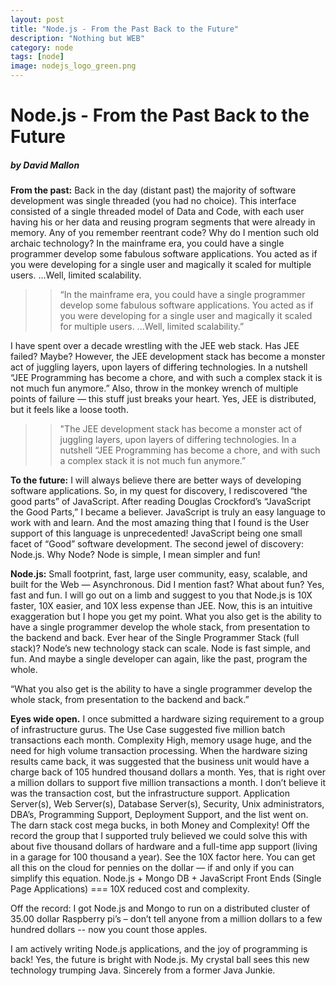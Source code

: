 ```yaml
---
layout: post
title: "Node.js - From the Past Back to the Future"
description: "Nothing but WEB"
category: node
tags: [node]
image: nodejs_logo_green.png
---
```

 
 # Node.js - From the Past Back to the Future
 ##### by David Mallon

**From the past:** Back in the day (distant past) the majority of software development was single threaded (you had no choice). This interface consisted of a single threaded model of Data and Code, with each user having his or her data and reusing program segments that were already in memory. Any of you remember reentrant code? Why do I mention such old archaic technology? In the mainframe era, you could have a single programmer develop some fabulous software applications.  You acted as if you were developing for a single user and magically it scaled for multiple users. ...Well, limited scalability.

>>“In the mainframe era, you could have a single programmer develop some fabulous software applications.  You acted as if you were developing for a single user and magically it scaled for multiple users. ...Well, limited scalability.”

I have spent over a decade wrestling with the JEE web stack. Has JEE failed? Maybe? However, the JEE development stack has become a monster act of juggling layers, upon layers of differing technologies.  In a nutshell “JEE Programming has become a chore, and with such a complex stack it is not much fun anymore.” Also,  throw in the monkey wrench of multiple points of failure — this stuff just breaks your heart. Yes, JEE is distributed, but it feels like a loose tooth.

>>"The JEE development stack has become a monster act of juggling layers, upon layers of differing technologies.  In a nutshell “JEE Programming has become a chore, and with such a complex stack it is not much fun anymore.”

**To the future:**  I will always believe there are better ways of developing software applications. So, in my quest for discovery, I rediscovered “the good parts” of JavaScript. After reading Douglas Crockford’s  “JavaScript the Good Parts,” I became a believer. JavaScript is truly an easy language to work with and learn. And the most amazing thing that I found is the User support of this language is unprecedented!  JavaScript being one small facet of “Good” software development. The second jewel of discovery: Node.js. Why Node? Node is simple, I mean simpler and fun!

**Node.js:** Small footprint, fast, large user community, easy, scalable, and built for the Web — Asynchronous. Did I mention fast? What about fun? Yes, fast and fun. I will go out on a limb and suggest to you that Node.js is 10X faster, 10X easier, and 10X less expense than JEE. Now, this is an intuitive exaggeration but I hope you get my point. What you also get is the ability to have a single programmer develop the whole stack, from presentation to the backend and back. Ever hear of the Single Programmer Stack (full stack)? Node’s new technology stack can scale. Node is fast simple, and fun. And maybe a single developer can again, like the past, program the whole.

“What you also get is the ability to have a single programmer develop the whole stack, from presentation to the backend and back.”

**Eyes wide open.** I once submitted a hardware sizing requirement to a group of infrastructure gurus. The Use Case suggested five million batch transactions each month. Complexity High, memory usage huge, and the need for high volume transaction processing. When the hardware sizing results came back, it was suggested that the business unit would have a charge back of 105 hundred thousand dollars a month.  Yes, that is right over a million dollars to support five million transactions a month.  I don’t believe it was the transaction cost, but the infrastructure support.  Application Server(s), Web Server(s), Database Server(s), Security, Unix administrators, DBA’s, Programming Support, Deployment Support, and the list went on. The darn stack cost mega bucks, in both Money and Complexity! Off the record the group that I supported truly believed we could solve this with about five thousand dollars of hardware and a full-time app support (living in a garage for 100 thousand a year).  See the 10X factor here.  You can get all this on the cloud for pennies on the dollar — if and only if you can simplify this equation. Node.js + Mongo DB + JavaScript Front Ends (Single Page Applications) === 10X reduced cost and complexity. 

Off the record: I got Node.js and Mongo to run on a distributed cluster of 35.00 dollar Raspberry pi’s – don’t tell anyone from a million dollars to a few hundred dollars -- now you count those apples.

I am actively writing Node.js applications, and the joy of programming is back! Yes, the future is bright with Node.js. My crystal ball sees this new technology trumping Java. Sincerely from a former Java Junkie.
